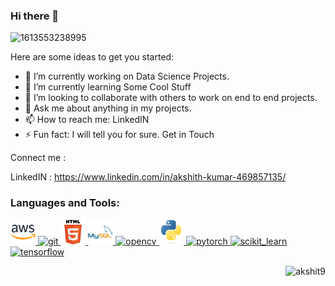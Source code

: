 ### Hi there 👋
![1613553238995](https://user-images.githubusercontent.com/40689141/117109546-7427ba80-ada2-11eb-9a16-4660cc7967df.jpg)


Here are some ideas to get you started:

- 🔭 I’m currently working on Data Science Projects.
- 🌱 I’m currently learning Some Cool Stuff
- 👯 I’m looking to collaborate with others to work on end to end projects.
- 💬 Ask me about anything in my projects.
- 📫 How to reach me: LinkedIN
- ⚡ Fun fact: I will tell you for sure. Get in Touch

Connect me :

LinkedIN : https://www.linkedin.com/in/akshith-kumar-469857135/


<h3 align="left">Languages and Tools:</h3>
<p align="left"> <a href="https://aws.amazon.com" target="_blank"> <img src="https://raw.githubusercontent.com/devicons/devicon/master/icons/amazonwebservices/amazonwebservices-original-wordmark.svg" alt="aws" width="40" height="40"/> </a> <a href="https://git-scm.com/" target="_blank"> <img src="https://www.vectorlogo.zone/logos/git-scm/git-scm-icon.svg" alt="git" width="40" height="40"/> </a> <a href="https://www.w3.org/html/" target="_blank"> <img src="https://raw.githubusercontent.com/devicons/devicon/master/icons/html5/html5-original-wordmark.svg" alt="html5" width="40" height="40"/> </a> <a href="https://www.mysql.com/" target="_blank"> <img src="https://raw.githubusercontent.com/devicons/devicon/master/icons/mysql/mysql-original-wordmark.svg" alt="mysql" width="40" height="40"/> </a> <a href="https://opencv.org/" target="_blank"> <img src="https://www.vectorlogo.zone/logos/opencv/opencv-icon.svg" alt="opencv" width="40" height="40"/> </a> <a href="https://www.python.org" target="_blank"> <img src="https://raw.githubusercontent.com/devicons/devicon/master/icons/python/python-original.svg" alt="python" width="40" height="40"/> </a> <a href="https://pytorch.org/" target="_blank"> <img src="https://www.vectorlogo.zone/logos/pytorch/pytorch-icon.svg" alt="pytorch" width="40" height="40"/> </a> <a href="https://scikit-learn.org/" target="_blank"> <img src="https://upload.wikimedia.org/wikipedia/commons/0/05/Scikit_learn_logo_small.svg" alt="scikit_learn" width="40" height="40"/> </a> <a href="https://www.tensorflow.org" target="_blank"> <img src="https://www.vectorlogo.zone/logos/tensorflow/tensorflow-icon.svg" alt="tensorflow" width="40" height="40"/> </a> </p> 

<p><img align="right" src="https://github-readme-stats.vercel.app/api/top-langs?username=akshit9&show_icons=true&locale=en&layout=compact" alt="akshit9" /></p> 







